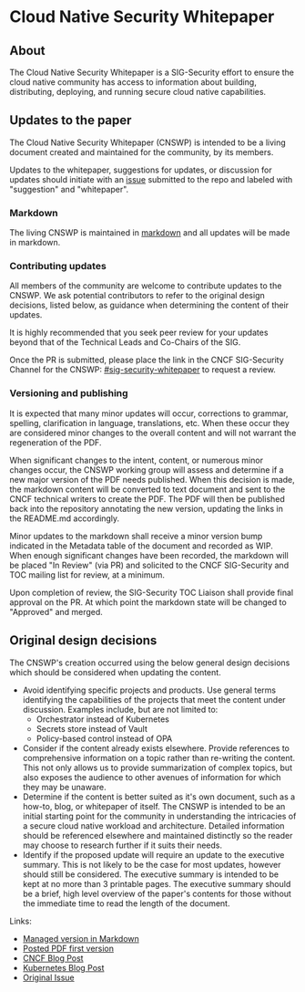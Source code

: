 # Cloud Native Security Whitepaper

## About 

The Cloud Native Security Whitepaper is a SIG-Security effort to ensure
the cloud native community has access to information about building,
distributing, deploying, and running secure cloud native capabilities.

## Updates to the paper 

The Cloud Native Security Whitepaper (CNSWP) is intended to be a living 
document created and maintained for the community, by its members.  

Updates to the whitepaper, suggestions for updates, or discussion for updates
should initiate with an [issue](/issues) submitted to the repo and labeled with
"suggestion" and "whitepaper".

### Markdown 

The living CNSWP is maintained in [markdown](https://github.com/cncf/sig-security/blob/master/security-whitepaper/cloud-native-security-whitepaper.md) and all updates will be made in
 markdown.  

### Contributing updates 

All members of the community are welcome to contribute updates to the CNSWP.
We ask potential contributors to refer to the original design decisions, 
listed below, as guidance when determining the content of their updates.

It is highly recommended that you seek peer review for your updates beyond that
of the Technical Leads and Co-Chairs of the SIG.

Once the PR is submitted, please place the link in the CNCF SIG-Security Channel
for the CNSWP: [#sig-security-whitepaper](https://app.slack.com/client/T08PSQ7BQ/C017K5AN70T) to request a review.

### Versioning and publishing 

It is expected that many minor updates will occur, corrections to grammar, 
spelling, clarification in language, translations, etc.  When these occur 
they are considered minor changes to the overall content and will not warrant
 the regeneration of the PDF.

When significant changes to the intent, content, or numerous minor changes
occur, the CNSWP working group will assess and determine if a new major version
of the PDF needs published.  When this decision is made, the markdown content
will be converted to text document and sent to the CNCF technical writers to
create the PDF.  The PDF will then be published back into the repository
annotating the new version, updating the links in the README.md accordingly.

Minor updates to the markdown shall receive a minor version bump indicated in the
Metadata table of the document and recorded as WIP.  When enough significant
changes have been recorded, the markdown will be placed "In Review" (via PR) and
solicited to the CNCF SIG-Security and TOC mailing list for review, at a minimum.

Upon completion of review, the SIG-Security TOC Liaison shall provide final
approval on the PR.  At which point the markdown state will be changed to
"Approved" and merged. 

## Original design decisions
 
The CNSWP's creation occurred using the below general design decisions which 
should be considered when updating the content.  
* Avoid identifying specific projects and products.  Use general terms
  identifying the capabilities of the projects that meet the content under
discussion.  Examples include, but are not limited to:
  * Orchestrator instead of Kubernetes
  * Secrets store instead of Vault
  * Policy-based control instead of OPA
* Consider if the content already exists elsewhere.  Provide references to
  comprehensive information on a topic rather than re-writing the content.  This
not only allows us to provide summarization of complex topics, but also exposes
the audience to other avenues of information for which they may be unaware.
* Determine if the content is better suited as it's own document, such as a
  how-to, blog, or whitepaper of itself.  The CNSWP is intended to be an initial
starting point for the community in understanding the intricacies of a secure
cloud native workload and architecture.  Detailed information should be
referenced elsewhere and maintained distinctly so the reader may choose to
research further if it suits their needs.
* Identify if the proposed update will require an update to the executive
  summary.  This is not likely to be the case for most updates, however should
still be considered.  The executive summary is intended to be kept at no more
than 3 printable pages.  The executive summary should be a brief, high level
overview of the paper's contents for those without the immediate time to read
the length of the document.

Links:
* [Managed version in  Markdown](https://github.com/cncf/sig-security/blob/master/security-whitepaper/cloud-native-security-whitepaper.md)
* [Posted PDF first  version](https://github.com/cncf/sig-security/blob/master/security-whitepaper/CNCF_cloud-native-security-whitepaper-Nov2020.pdf)
* [CNCF Blog  Post](https://www.cncf.io/blog/2020/11/18/announcing-the-cloud-native-security-white-paper/)
* [Kubernetes Blog  Post](https://kubernetes.io/blog/2020/11/18/cloud-native-security-for-your-clusters/)
* [Original Issue](https://github.com/cncf/sig-security/issues/138)
